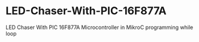 # LED-Chaser-With-PIC-16F877A
LED Chaser With PIC 16F877A Microcontroller in MikroC programming while loop
